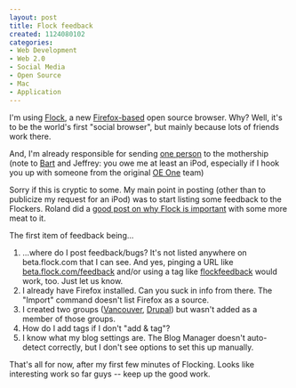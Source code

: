 ```yaml
--- 
layout: post
title: Flock feedback
created: 1124080102
categories: 
- Web Development
- Web 2.0
- Social Media
- Open Source
- Mac
- Application
---
```

<p>I'm using <a href="http://www.flock.com">Flock</a>, a new <a href="http://www.firefox.com">Firefox-based</a> open source browser. Why? Well, it's to be the world's first "social browser", but mainly because lots of friends work there.</p>

<p>And, I'm already responsible for sending <a href="http://www.foolswisdom.com">one person</a> to the mothership (note to <a href="http://www.decrem.com/bart/">Bart</a> and Jeffrey: you owe me at least an iPod, especially if I hook you up with someone from the original <a href="http://www.oeone.com/">OE One</a> team)</p>

<p>Sorry if this is cryptic to some. My main point in posting (other than to publicize my request for an iPod) was to start listing some feedback to the Flockers. Roland did a <a href="http://www.rolandtanglao.com/archives/2005/08/11/flock_rocks_or_chris_messina_is_a_demo_god">good post on why Flock is important</a> with some more meat to it.</p>

<p>The first item of feedback being...</p>
<!--break-->
<ol>
<li>...where do I post feedback/bugs? It's not listed anywhere on beta.flock.com that I can see. And yes, pinging a URL like <a href="http://beta.flock.com/feedback">beta.flock.com/feedback</a> and/or using a tag like <a href="http://beta.flock.com/feedback" rel="tag">flockfeedback</a> would work, too. Just let us know.</li>
<li>I already have Firefox installed. Can you suck in info from there. The "Import" command doesn't list Firefox as a source.</li>
<li>I created two groups (<a href="http://beta.flock.com/groups/show/vancouver">Vancouver</a>, <a href="http://beta.flock.com/groups/show/Drupal">Drupal</a>) but wasn't added as a member of those groups.</li>
<li>How do I add tags if I don't "add & tag"?</li>
<li>I know what my blog settings are. The Blog Manager doesn't auto-detect correctly, but I don't see options to set this up manually.</li>
</ol>

<p>That's all for now, after my first few minutes of Flocking. Looks like interesting work so far guys -- keep up the good work.</p>
